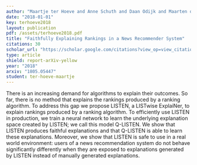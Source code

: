 ```yaml
---
author: "Maartje ter Hoeve and Anne Schuth and Daan Odijk and Maarten de Rijke"
date: "2018-01-01"
key: terhoeve2018
layout: publication
pdf: /assets/terhoeve2018.pdf
title: "Faithfully Explaining Rankings in a News Recommender System"
citations: 30
scholar_url: "https://scholar.google.com/citations?view_op=view_citation&hl=en&user=Y3ahb_wAAAAJ&pagesize=100&citation_for_view=Y3ahb_wAAAAJ:FPJr55Dyh1AC"
type: article
shield: report-arXiv-yellow
year: "2018"
arxiv: "1805.05447"
student: ter-hoeve-maartje
---
```


There is an increasing demand for algorithms to explain their outcomes. So far, there is no method that explains the
rankings produced by a ranking algorithm. To address this gap we propose LISTEN, a LISTwise ExplaiNer, to explain
rankings produced by a ranking algorithm. To efficiently use LISTEN in production, we train a neural network to learn
the underlying explanation space created by LISTEN; we call this model Q-LISTEN. We show that LISTEN produces faithful
explanations and that Q-LISTEN is able to learn these explanations. Moreover, we show that LISTEN is safe to use in a
real world environment: users of a news recommendation system do not behave significantly differently when they are
exposed to explanations generated by LISTEN instead of manually generated explanations.
